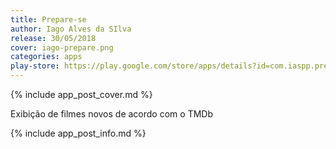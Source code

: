 ```yaml
---
title: Prepare-se
author: Iago Alves da SIlva
release: 30/05/2018
cover: iago-prepare.png
categories: apps
play-store: https://play.google.com/store/apps/details?id=com.iaspp.prepareyourself
---
```

{% include app_post_cover.md %}

Exibição de filmes novos de acordo com o TMDb

{% include app_post_info.md %}